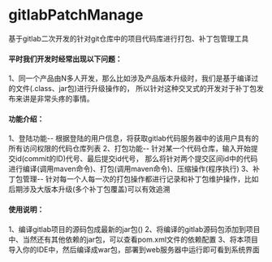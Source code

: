 # gitlabPatchManage
基于gitlab二次开发的针对git仓库中的项目代码库进行打包、补丁包管理工具

#### 平时我们开发时经常出现以下问题：
1、同一个产品由N多人开发，那么比如涉及产品版本升级时，我们是基于编译过的文件(.class、jar包)进行升级操作的，
   所以针对这种交叉式的开发对于补丁包发布来讲是非常头疼的事情。

####  功能介绍： 
1、登陆功能-- 根据登陆的用户信息，将获取gitlab代码服务器中的该用户具有的所有访问权限的代码仓库列表
2、打包功能-- 针对某一个代码仓库，输入开始提交id(commit的ID)代号、最后提交id代号，
    那么将针对两个提交区间id中的代码进行编译(调用maven命令)、打包(调用maven命令)、压缩操作(程序执行)
3、补丁包管理-- 针对每一个人每一次的打包操作都进行记录和补丁包维护操作，比如后期涉及大版本升级(多个补丁包覆盖)可以有效追溯


#### 使用说明： 
1、编译gitlab项目的源码包成最新的jar包()
2、将编译的gitlab源码包添加到项目中、当然还有其他依赖的jar包，可以查看pom.xml文件的依赖配置
3、将本项目导入你的IDE中，然后编译成war包，部署到web服务器中运行即可看到系统界面


